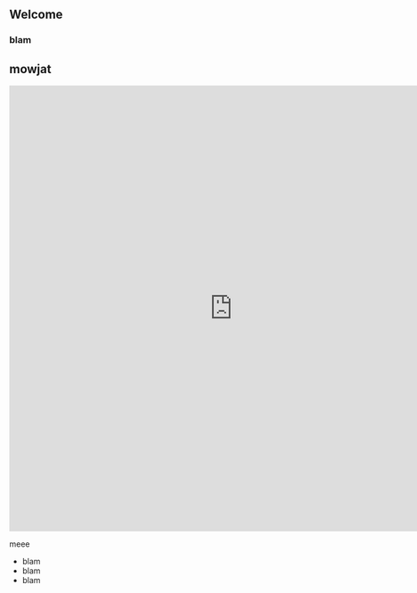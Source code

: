 ## Welcome

### blam

## mowjat

<iframe width="800" frameBorder="0" height="800" src="https://dcoeurjo.github.io/testIO/toto.html" >
</iframe>

meee


<ul>
<li>blam</li>
<li>blam</li>
<li>blam</li>
</ul>
